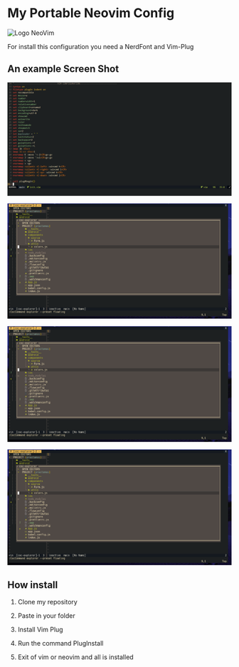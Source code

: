 # My Portable Neovim Config

![Logo NeoVim](https://upload.wikimedia.org/wikipedia/commons/thumb/4/4f/Neovim-logo.svg/1280px-Neovim-logo.svg.png)

For install this configuration you need a NerdFont and Vim-Plug


## An example Screen Shot 

![Captura de los Plugins](docs/plugins4.png)

![Captura 1](docs/plugins2.png)

![Captura 2](docs/plugins2.png)

![Captura 3](docs/plugins2.png)

## How install

1. Clone my repository

2. Paste in your folder

3. Install Vim Plug

4. Run the command PlugInstall

5. Exit of vim or neovim and all is installed





